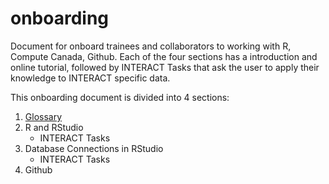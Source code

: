 # onboarding
Document for onboard trainees and collaborators to working with R, Compute Canada, Github. Each of the four sections has a introduction and online tutorial, followed by INTERACT Tasks that ask the user to apply their knowledge to INTERACT specific data. 

This onboarding document is divided into 4 sections: 
1. [Glossary](https://github.com/TeamINTERACT/onboarding/blob/master/glossary.md)
2. R and RStudio
    * INTERACT Tasks
3. Database Connections in RStudio
    * INTERACT Tasks
4. Github
